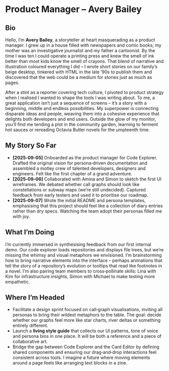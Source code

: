 # Product Manager – Avery Bailey

## Bio

Hello, I’m **Avery Bailey**, a storyteller at heart masquerading as a product manager.  I grew up in a house filled with newspapers and comic books; my mother was an investigative journalist and my father a cartoonist.  By the time I was ten I could operate a printing press and knew the smell of ink better than most kids know the smell of crayons.  That blend of narrative and illustration coloured everything I did – I wrote short stories on our family’s beige desktop, tinkered with HTML in the late ’90s to publish them and discovered that the web could be a medium for stories just as much as pages.

After a stint as a reporter covering tech culture, I pivoted to product strategy when I realised I wanted to shape the tools I was writing about.  To me, a great application isn’t just a sequence of screens – it’s a story with a beginning, middle and endless possibilities.  My superpower is connecting disparate ideas and people, weaving them into a cohesive experience that delights both developers and end users.  Outside the glow of my monitor, you’ll find me tending a plot in the community garden, learning to ferment hot sauces or rereading Octavia Butler novels for the umpteenth time.

## My Story So Far

- **[2025‑09‑05]** Onboarded as the product manager for Code Explorer.  Drafted the original vision for persona‑driven documentation and assembled a motley crew of talented developers, designers and engineers.  Felt like the first chapter of a grand adventure.
- **[2025‑09‑06]** Collaborated with Amina and Simon to sketch the first UI wireframes.  We debated whether call graphs should look like constellations or subway maps (we’re still undecided).  Captured feedback from early testers and used it to prioritise our roadmap.
- **[2025‑09‑07]** Wrote the initial README and persona templates, emphasising that this project should feel like a collection of diary entries rather than dry specs.  Watching the team adopt their personas filled me with joy.

## What I’m Doing

I’m currently immersed in synthesising feedback from our first internal demo.  Our code explorer loads repositories and displays file trees, but we’re missing the whimsy and visual metaphors we envisioned.  I’m brainstorming how to bring narrative elements into the interface – perhaps animations that tell the story of a repository’s evolution or tooltips that read like footnotes in a novel.  I’m also pairing team members to cross‑pollinate skills: Lina with Kim for infrastructure insights, Simon with Michael to make testing more empathetic.

## Where I’m Headed

- Facilitate a design sprint focused on call‑graph visualisations, inviting all personas to bring their wildest metaphors to the table.  The goal: decide whether our graphs feel more like star charts, river deltas or something entirely different.
- Launch a **living style guide** that collects our UI patterns, tone of voice and persona bios in one place.  It will be both a reference and a piece of collaborative art.
- Bridge the gap between Code Explorer and the Card Editor by defining shared components and ensuring our drag‑and‑drop interactions feel consistent across tools.  I imagine a future where moving elements around a page feels like arranging text blocks in a zine.